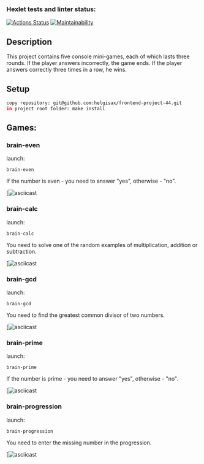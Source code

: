 ### Hexlet tests and linter status:
[![Actions Status](https://github.com/helgisax/frontend-project-44/workflows/hexlet-check/badge.svg)](https://github.com/helgisax/frontend-project-44/actions)
[![Maintainability](https://api.codeclimate.com/v1/badges/f5840e9eae4cdde4160c/maintainability)](https://codeclimate.com/github/helgisax/frontend-project-44/maintainability)

## Description

This project contains five console mini-games, each of which lasts three rounds. If the player answers incorrectly, the game ends. If the player answers correctly three times in a row, he wins.

## Setup

```bash
copy repository: git@github.com:helgisax/frontend-project-44.git
in project root folder: make install
```

## Games: 

### brain-even
launch:
```
brain-even
```
If the number is even - you need to answer "yes", otherwise - "no".

[![asciicast](https://asciinema.org/a/OZCHMlhHTtO7TNHt897d3S9ro)


### brain-сalc
launch:
```
brain-calc
```
You need to solve one of the random examples of multiplication, addition or subtraction.

[![asciicast](https://asciinema.org/a/KgA8BjV81wwUVX3V83rki4bav)

### brain-gcd
launch:
```
brain-gcd
```
You need to find the greatest common divisor of two numbers.

[![asciicast](https://asciinema.org/a/k7NLCKA9Y0soak1ND06jH0uV4)

### brain-prime
launch:
```
brain-prime
```
If the number is prime - you need to answer "yes", otherwise - "no".

[![asciicast]()

### brain-progression
launch:
```
brain-progression
```
You need to enter the missing number in the progression.

[![asciicast]()
